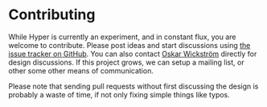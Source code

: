 # Contributing

While Hyper is currently an experiment, and in constant flux, you are
welcome to contribute. Please post ideas and start discussions
using
[the issue tracker on GitHub](https://github.com/owickstrom/hyper/issues).
You can also
contact [Oskar Wickström](https://wickstrom.tech/about.html) directly
for design discussions. If this project grows, we can setup a mailing
list, or other some other means of communication.

Please note that sending pull requests without first discussing the
design is probably a waste of time, if not only fixing simple things like
typos.
